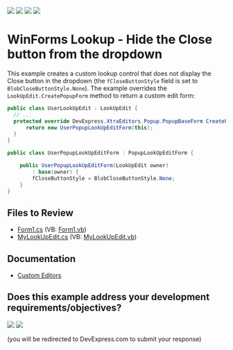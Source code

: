 <!-- default badges list -->
![](https://img.shields.io/endpoint?url=https://codecentral.devexpress.com/api/v1/VersionRange/128620497/24.2.1%2B)
[![](https://img.shields.io/badge/Open_in_DevExpress_Support_Center-FF7200?style=flat-square&logo=DevExpress&logoColor=white)](https://supportcenter.devexpress.com/ticket/details/E292)
[![](https://img.shields.io/badge/📖_How_to_use_DevExpress_Examples-e9f6fc?style=flat-square)](https://docs.devexpress.com/GeneralInformation/403183)
[![](https://img.shields.io/badge/💬_Leave_Feedback-feecdd?style=flat-square)](#does-this-example-address-your-development-requirementsobjectives)
<!-- default badges end -->

# WinForms Lookup - Hide the Close button from the dropdown

This example creates a custom lookup control that does not display the Close button in the dropdown (the `fCloseButtonStyle` field is set to `BlobCloseButtonStyle.None`). The example overrides the `LookUpEdit.CreatePopupForm` method to return a custom edit form:

```csharp
public class UserLookUpEdit : LookUpEdit {
  // ...
  protected override DevExpress.XtraEditors.Popup.PopupBaseForm CreatePopupForm() {
      return new UserPopupLookUpEditForm(this);
  }
}

public class UserPopupLookUpEditForm : PopupLookUpEditForm {

    public UserPopupLookUpEditForm(LookUpEdit owner)
        : base(owner) {
        fCloseButtonStyle = BlobCloseButtonStyle.None;
    }
}
```


## Files to Review

* [Form1.cs](./CS/WindowsApplication1/Form1.cs) (VB: [Form1.vb](./VB/WindowsApplication1/Form1.vb))
* [MyLookUpEdit.cs](./CS/WindowsApplication1/MyLookUpEdit.cs) (VB: [MyLookUpEdit.vb](./VB/WindowsApplication1/MyLookUpEdit.vb))


## Documentation

* [Custom Editors](https://docs.devexpress.com/WindowsForms/4716/controls-and-libraries/editors-and-simple-controls/common-editor-features-and-concepts/custom-editors)
<!-- feedback -->
## Does this example address your development requirements/objectives?

[<img src="https://www.devexpress.com/support/examples/i/yes-button.svg"/>](https://www.devexpress.com/support/examples/survey.xml?utm_source=github&utm_campaign=winforms-lookup-hide-close-button-from-dropdown&~~~was_helpful=yes) [<img src="https://www.devexpress.com/support/examples/i/no-button.svg"/>](https://www.devexpress.com/support/examples/survey.xml?utm_source=github&utm_campaign=winforms-lookup-hide-close-button-from-dropdown&~~~was_helpful=no)

(you will be redirected to DevExpress.com to submit your response)
<!-- feedback end -->
